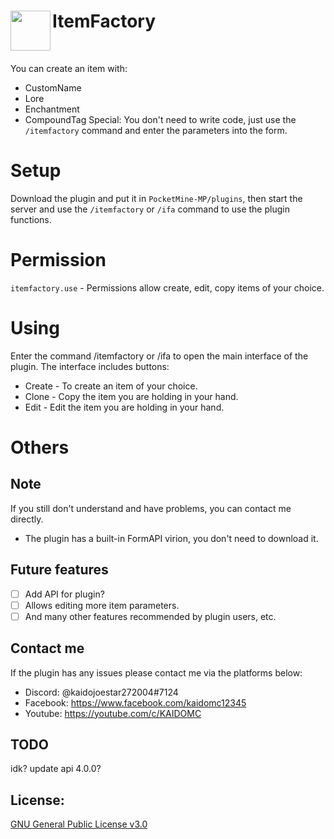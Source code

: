 <h1>ItemFactory<img src="https://github.com/kaidoMC/ItemFactory/blob/master/icon.png" height="64" width="64"  align="left"></img></h1><br/>

You can create an item with:
- CustomName
- Lore
- Enchantment
- CompoundTag
Special: You don't need to write code, just use the `/itemfactory` command and enter the parameters into the form.

# Setup
Download the plugin and put it in `PocketMine-MP/plugins`, then start the server and use the `/itemfactory` or `/ifa` command to use the plugin functions.

# Permission
`itemfactory.use` - Permissions allow create, edit, copy items of your choice.

# Using
Enter the command /itemfactory or /ifa to open the main interface of the plugin.
The interface includes buttons:  
- Create - To create an item of your choice.
- Clone - Copy the item you are holding in your hand.
- Edit - Edit the item you are holding in your hand.

# Others

## Note
  If you still don't understand and have problems, you can contact me directly.
- The plugin has a built-in FormAPI virion, you don't need to download it.

## Future features
- [ ] Add API for plugin?
- [ ] Allows editing more item parameters.
- [ ] And many other features recommended by plugin users, etc.

## Contact me
If the plugin has any issues please contact me via the platforms below:
- Discord: @kaidojoestar272004#7124
- Facebook: https://www.facebook.com/kaidomc12345
- Youtube: https://youtube.com/c/KAIDOMC

## TODO
idk? update api 4.0.0?

## License:
[GNU General Public License v3.0](https://www.gnu.org/licenses/gpl-3.0.html)
